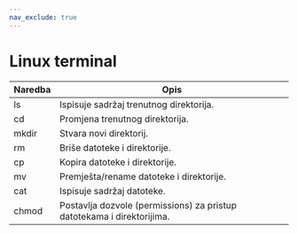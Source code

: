 ```yaml
---
nav_exclude: true
---
```


# Linux terminal

| Naredba |	Opis |
|---------|--------|
| ls |	Ispisuje sadržaj trenutnog direktorija. |
| cd |	Promjena trenutnog direktorija. |
| mkdir |	Stvara novi direktorij. |
| rm |	Briše datoteke i direktorije. |
| cp |	Kopira datoteke i direktorije. |
| mv |	Premješta/rename datoteke i direktorije. |
| cat |	Ispisuje sadržaj datoteke. |
| chmod |	Postavlja dozvole (permissions) za pristup datotekama i direktorijima. |